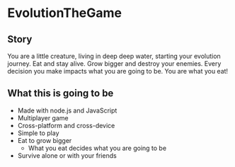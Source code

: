 EvolutionTheGame
================

Story
------------
You are a little creature, living in deep deep water, starting your evolution journey. Eat and stay alive. Grow bigger and destroy your enemies. Every decision you make impacts what you are going to be. You are what you eat!

What this is going to be
------------------------
- Made with node.js and JavaScript
- Multiplayer game
- Cross-platform and cross-device
- Simple to play
- Eat to grow bigger
  - What you eat decides what you are going to be
- Survive alone or with your friends
